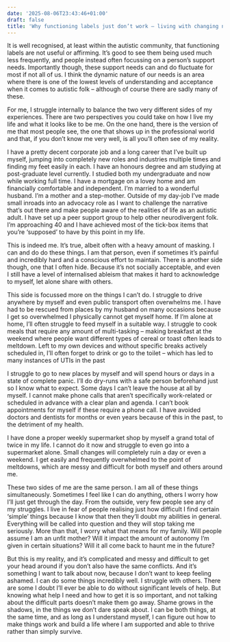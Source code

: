 ```yaml
---
date: '2025-08-06T23:43:46+01:00'
draft: false
title: 'Why functioning labels just don’t work – living with changing needs'
---
```

It is well recognised, at least within the autistic community, that functioning labels are not useful or affirming. It’s good to see them being used much less frequently, and people instead often focussing on a person’s support needs. Importantly though, these support needs can and do fluctuate for most if not all of us. I think the dynamic nature of our needs is an area where there is one of the lowest levels of understanding and acceptance when it comes to autistic folk – although of course there are sadly many of these.

For me, I struggle internally to balance the two very different sides of my experiences. There are two perspectives you could take on how I live my life and what it looks like to be me. On the one hand, there is the version of me that most people see, the one that shows up in the professional world and that, if you don’t know me very well, is all you’ll often see of my reality.

I have a pretty decent corporate job and a long career that I’ve built up myself, jumping into completely new roles and industries multiple times and finding my feet easily in each. I have an honours degree and am studying at post-graduate level currently. I studied both my undergraduate and now while working full time. I have a mortgage on a lovey home and am financially comfortable and independent. I’m married to a wonderful husband. I’m a mother and a step-mother. Outside of my day-job I’ve made small inroads into an advocacy role as I want to challenge the narrative that’s out there and make people aware of the realities of life as an autistic adult. I have set up a peer support group to help other neurodivergent folk. I’m approaching 40 and I have achieved most of the tick-box items that you’re ‘supposed’ to have by this point in my life.

This is indeed me. It’s true, albeit often with a heavy amount of masking. I can and do do these things. I am that person, even if sometimes it’s painful and incredibly hard and a conscious effort to maintain. There is another side though, one that I often hide. Because it’s not socially acceptable, and even I still have a level of internalised ableism that makes it hard to acknowledge to myself, let alone share with others.

This side is focussed more on the things I can’t do. I struggle to drive anywhere by myself and even public transport often overwhelms me. I have had to be rescued from places by my husband on many occasions because I get so overwhelmed I physically cannot get myself home.
If I’m alone at home, I’ll often struggle to feed myself in a suitable way. I struggle to cook meals that require any amount of multi-tasking – making breakfast at the weekend where people want different types of cereal or toast often leads to meltdown. Left to my own devices and without specific breaks actively scheduled in, I’ll often forget to drink or go to the toilet – which has led to many instances of UTIs in the past

I struggle to go to new places by myself and will spend hours or days in a state of complete panic. I’ll do dry-runs with a safe person beforehand just so I know what to expect. Some days I can’t leave the house at all by myself.
I cannot make phone calls that aren’t specifically work-related or scheduled in advance with a clear plan and agenda. I can’t book appointments for myself if these require a phone call. I have avoided doctors and dentists for months or even years because of this in the past, to the detriment of my health.

I have done a proper weekly supermarket shop by myself a grand total of twice in my life. I cannot do it now and struggle to even go into a supermarket alone.
Small changes will completely ruin a day or even a weekend. I get easily and frequently overwhelmed to the point of meltdowns, which are messy and difficult for both myself and others around me.

These two sides of me are the same person. I am all of these things simultaneously. Sometimes I feel like I can do anything, others I worry how I’ll just get through the day.
From the outside, very few people see any of my struggles. I live in fear of people realising just how difficult I find certain ‘simple’ things because I know that then they’ll doubt my abilities in general. Everything will be called into question and they will stop taking me seriously. More than that, I worry what that means for my family. Will people assume I am an unfit mother? Will it impact the amount of autonomy I’m given in certain situations? Will it all come back to haunt me in the future?

But this is my reality, and it’s complicated and messy and difficult to get your head around if you don’t also have the same conflicts. And it’s something I want to talk about now, because I don’t want to keep feeling ashamed. I can do some things incredibly well. I struggle with others. There are some I doubt I’ll ever be able to do without significant levels of help. But knowing what help I need and how to get it is so important, and not talking about the difficult parts doesn’t make them go away. Shame grows in the shadows, in the things we don’t dare speak about. I can be both things, at the same time, and as long as I understand myself, I can figure out how to make things work and build a life where I am supported and able to thrive rather than simply survive.